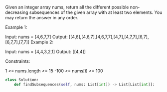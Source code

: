 Given an integer array nums, 
return all the different possible non-decreasing subsequences 
of the given array with at least two elements. 
You may return the answer in any order.

 

Example 1:

Input: nums = [4,6,7,7]
Output: [[4,6],[4,6,7],[4,6,7,7],[4,7],[4,7,7],[6,7],[6,7,7],[7,7]]
Example 2:

Input: nums = [4,4,3,2,1]
Output: [[4,4]]
 

Constraints:

1 <= nums.length <= 15
-100 <= nums[i] <= 100


```python
class Solution:
    def findSubsequences(self, nums: List[int]) -> List[List[int]]:
          
        
        


```